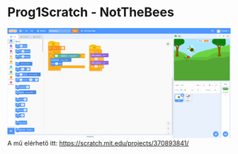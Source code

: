 # Prog1Scratch - NotTheBees

![PrintScreen](/prtsc.png)
A mű elérhető itt:
https://scratch.mit.edu/projects/370893841/
